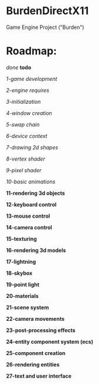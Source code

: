 # BurdenDirectX11
Game Engine Project ("Burden")

# **Roadmap:**
*done*
**todo**

*1-game development*

*2-engine requires*

*3-initialization*

*4-window creation*

*5-swap chain*

*6-device context*

*7-drawing 2d shapes*

*8-vertex shader*

*9-pixel shader*

*10-basic animations*

**11-rendering 3d objects**

**12-keyboard control**

**13-mouse control**

**14-camera control**

**15-texturing**

**16-rendering 3d models**

**17-lightning**

**18-skybox**

**19-point light**

**20-materials**

**21-scene system**

**22-camera movements**

**23-post-processing effects**

**24-entity component system (ecs)**

**25-component creation**

**26-rendering entities**

**27-text and user interface**
